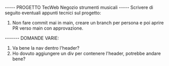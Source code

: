 ----- PROGETTO TecWeb Negozio strumenti musicali -----
Scrivere di seguito eventuali appunti tecnici sul progetto:
1) Non fare commit mai in main, creare un branch per persona e poi aprire PR verso main con approvazione.





------- DOMANDE VARIE:
1) Va bene la nav dentro l'header?
2) Ho dovuto aggiungere un div per contenere l'header, potrebbe andare bene?